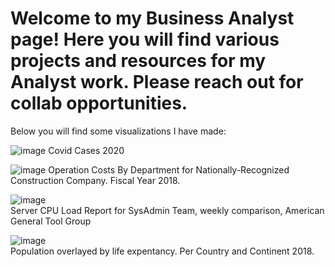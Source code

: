 # Welcome to my Business Analyst page! Here you will find various projects and resources for my Analyst work. Please reach out for collab opportunities. 

Below you will find some visualizations I have made:


![image](https://github.com/zeshawnahmed/IT-Business-Analyst-Work/assets/3903498/42af4286-d6d7-4098-9c4d-4b4a6460728a)
Covid Cases 2020

![image](https://github.com/zeshawnahmed/IT-Business-Analyst-Work/assets/3903498/f52ba261-a191-40fc-80b0-36aa92d73bbb)
Operation Costs By Department for Nationally-Recognized Construction Company. Fiscal Year 2018. 

![image](https://github.com/zeshawnahmed/IT-Business-Analyst-Work/assets/3903498/12f1ec60-a483-41ea-b79c-f179d7193b10) <br>
Server CPU Load Report for SysAdmin Team, weekly comparison, American General Tool Group

![image](https://github.com/zeshawnahmed/IT-Business-Analyst-Work/assets/3903498/a62832fe-2235-4a6b-8d65-a072e084097b) <br>
Population overlayed by life expentancy. Per Country and Continent 2018. 
